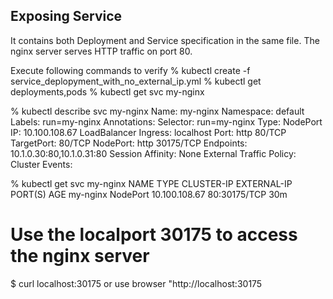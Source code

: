 Exposing Service
----------------
It contains both Deployment and Service specification in the same file.
The nginx server serves HTTP traffic on port 80.

Execute following commands to verify
% kubectl create -f service_deplopyment_with_no_external_ip.yml 
% kubectl get deployments,pods
% kubectl get svc my-nginx

% kubectl describe svc my-nginx
Name:                     my-nginx
Namespace:                default
Labels:                   run=my-nginx
Annotations:              <none>
Selector:                 run=my-nginx
Type:                     NodePort
IP:                       10.100.108.67
LoadBalancer Ingress:     localhost
Port:                     http  80/TCP
TargetPort:               80/TCP
NodePort:                 http  30175/TCP
Endpoints:                10.1.0.30:80,10.1.0.31:80
Session Affinity:         None
External Traffic Policy:  Cluster
Events:                   <none>

% kubectl get svc my-nginx
NAME       TYPE       CLUSTER-IP      EXTERNAL-IP   PORT(S)        AGE
my-nginx   NodePort   10.100.108.67   <none>        80:30175/TCP   30m

# Use the localport 30175 to access the nginx server
$ curl localhost:30175
or use browser "http://localhost:30175


